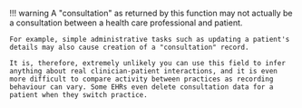 !!! warning
    A "consultation" as returned by this function may not actually be a consultation between a health care professional and patient.

    For example, simple administrative tasks such as updating a patient's details may also cause creation of a "consultation" record.

    It is, therefore, extremely unlikely you can use this field to infer anything about real clinician-patient interactions, and it is even more difficult to compare activity between practices as recording behaviour can vary. Some EHRs even delete consultation data for a patient when they switch practice.